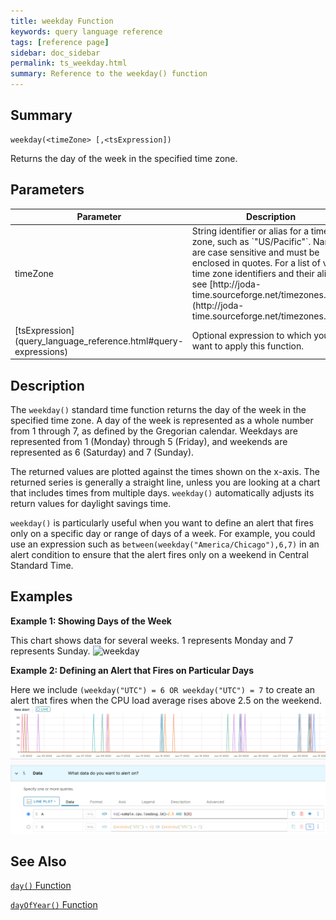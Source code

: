 ```yaml
---
title: weekday Function
keywords: query language reference
tags: [reference page]
sidebar: doc_sidebar
permalink: ts_weekday.html
summary: Reference to the weekday() function
---
```

## Summary
```
weekday(<timeZone> [,<tsExpression])
```
Returns the day of the week in the specified time zone.
## Parameters
<table>
<tbody>
<thead>
<tr><th width="20%">Parameter</th><th width="80%">Description</th></tr>
</thead>
<tr><td>timeZone</td>
<td markdown="span">
String identifier or alias for a time zone, such as `"US/Pacific"`. Names are case sensitive and must be enclosed in quotes. For a list of valid time zone identifiers and their aliases, see  [http://joda-time.sourceforge.net/timezones.html](http://joda-time.sourceforge.net/timezones.html).
</td></tr>
<tr>
<td markdown="span"> [tsExpression](query_language_reference.html#query-expressions)</td>
<td>Optional expression to which you want to apply this function. </td>
</tr>
</tbody>
</table>


## Description

The `weekday()` standard time function returns the day of the week in the specified time zone. A day of the week is represented as a whole number from 1 through 7, as defined by the Gregorian calendar. Weekdays are represented from 1 (Monday) through 5 (Friday), and weekends are represented as 6 (Saturday) and 7 (Sunday).

The returned values are plotted against the times shown on the x-axis. The returned series is generally a straight line, unless you are looking at a chart that includes times from multiple days.
`weekday()` automatically adjusts its return values for daylight savings time.

`weekday()` is particularly useful when you want to define an alert that fires only on a specific day or range of days of a week.
For example, you could use an expression such as `between(weekday("America/Chicago"),6,7)` in an alert condition to ensure that the alert fires only on a weekend in Central Standard Time.


## Examples

**Example 1: Showing Days of the Week**

This chart shows data for several weeks. 1 represents Monday and 7 represents Sunday.
![weekday](images/ts_weekday.png)

**Example 2: Defining an Alert that Fires on Particular Days**

Here we include `(weekday("UTC") = 6 OR weekday("UTC") = 7` to create an alert that fires when the CPU load average rises above 2.5 on the weekend.
![weekday alert](images/ts_weekday_alert.png)

## See Also
[`day()` Function](ts_day.html)

[`dayOfYear()` Function](ts_dayOfYear.html)
